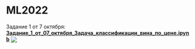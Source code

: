# ML2022

Задание 1 от 7 октября: [**Задание_1_от_07_октября_Задача_классификации_вина_по_цене.ipynb**]([./[Задание_1_от_07_октября_Задача_классификации_вина_по_цене.ipynb](https://github.com/bulinayas/ML2022/blob/main/Задание_1_от_07_октября_Задача_классификации_вина_по_цене.ipynb)
) [<img src="https://colab.research.google.com/assets/colab-badge.svg" align="center">](https://colab.research.google.com/drive/1E9xgglAuXixPFpvB_B1-qFDsO39P3AdN#scrollTo=BDRmvBVCyDQQ)
